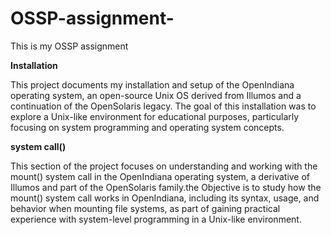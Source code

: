 # OSSP-assignment-
This is my OSSP assignment 

**Installation**


This project documents my installation and setup of the OpenIndiana operating system, an open-source Unix OS derived from Illumos and a continuation of the OpenSolaris legacy. The goal of this installation was to explore a Unix-like environment for educational purposes, particularly focusing on system programming and operating system concepts.

**system call()**


This section of the project focuses on understanding and working with the mount() system call in the OpenIndiana operating system, a derivative of Illumos and part of the OpenSolaris family.the Objective is to study how the mount() system call works in OpenIndiana, including its syntax, usage, and behavior when mounting file systems, as part of gaining practical experience with system-level programming in a Unix-like environment.
